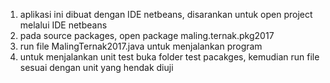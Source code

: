 1. aplikasi ini dibuat dengan IDE netbeans, disarankan untuk open project melalui IDE netbeans
2. pada source packages, open package maling.ternak.pkg2017
3. run file MalingTernak2017.java untuk menjalankan program
4. untuk menjalankan unit test buka folder test pacakges, kemudian run file sesuai dengan unit yang hendak diuji
